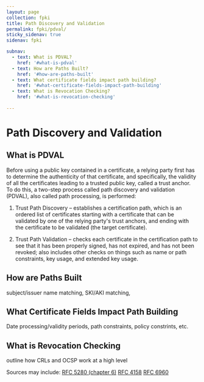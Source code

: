 ```yaml
---
layout: page
collection: fpki
title: Path Discovery and Validation
permalink: fpki/pdval/
sticky_sidenav: true
sidenav: fpki

subnav:
  - text: What is PDVAL?
    href: '#what-is-pdval'
  - text: How are Paths Built?
    href: '#how-are-paths-built'
  - text: What certificate fields impact path building?
    href: '#what-certificate-fields-impact-path-building'
  - text: What is Revocation Checking?
    href: '#what-is-revocation-checking'
    
---
```

# Path Discovery and Validation

## What is PDVAL
Before using a public key contained in a certificate, a relying party first has to determine the authenticity of that certificate, and specifically, the validity of all the certificates leading to a trusted public key, called a trust anchor. To do this, a two-step process called path discovery and validation (PDVAL), also called path processing, is performed:

1.	Trust Path Discovery – establishes a certification path, which is an ordered list of certificates starting with a certificate that can be validated by one of the relying party's trust anchors, and ending with the certificate to be validated (the target certificate).

2.	Trust Path Validation – checks each certificate in the certification path to see that it has been properly signed, has not expired, and has not been revoked; also includes other checks on things such as name or path constraints, key usage, and extended key usage.

## How are Paths Built
subject/issuer name matching, SKI/AKI matching, 

## What Certificate Fields Impact Path Building
Date processing/validity periods, path constraints, policy constrints, etc.

## What is Revocation Checking
outline how CRLs and OCSP work at a high level

Sources may include:
[RFC 5280 (chapter 6)](https://datatracker.ietf.org/doc/html/rfc5280#page-71)
[RFC 4158](https://datatracker.ietf.org/doc/html/rfc4158)
[RFC 6960](https://datatracker.ietf.org/doc/html/rfc6960)
